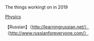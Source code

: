 The things workingt on in 2019

[Physics](https://github.com/AAAlimjan/ComingBack/blob/master/Physics/READM.md)

【Russian】（http://learningrussian.net/）
            （http://www.russianforeveryone.com/）
